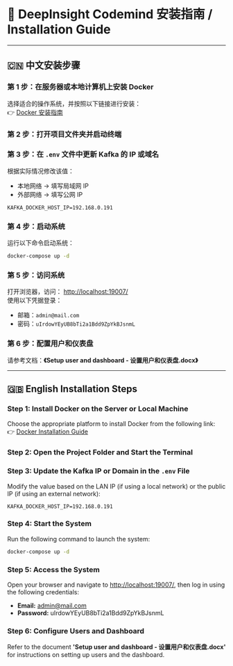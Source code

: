 
# 🚀 DeepInsight Codemind 安装指南 / Installation Guide

---

## 🇨🇳 中文安装步骤

### 第 1 步：在服务器或本地计算机上安装 Docker  
选择适合的操作系统，并按照以下链接进行安装：  
👉 [Docker 安装指南](https://docs.docker.com/engine/install/)

### 第 2 步：打开项目文件夹并启动终端  

### 第 3 步：在 `.env` 文件中更新 Kafka 的 IP 或域名  

根据实际情况修改该值：  
- 本地网络 → 填写局域网 IP  
- 外部网络 → 填写公网 IP

```env
KAFKA_DOCKER_HOST_IP=192.168.0.191
```

### 第 4 步：启动系统  

运行以下命令启动系统：  

```bash
docker-compose up -d
```

### 第 5 步：访问系统  

打开浏览器，访问： [http://localhost:19007/](http://localhost:19007/)  
使用以下凭据登录：

- 邮箱：`admin@mail.com`  
- 密码：`uIrdowYEyUB8bTi2a1Bdd9ZpYkBJsnmL`

### 第 6 步：配置用户和仪表盘  

请参考文档：**《Setup user and dashboard - 设置用户和仪表盘.docx》**

---

## 🇬🇧 English Installation Steps

### Step 1: Install Docker on the Server or Local Machine  
Choose the appropriate platform to install Docker from the following link:  
👉 [Docker Installation Guide](https://docs.docker.com/engine/install/)

### Step 2: Open the Project Folder and Start the Terminal  

### Step 3: Update the Kafka IP or Domain in the `.env` File  

Modify the value based on the LAN IP (if using a local network) or the public IP (if using an external network):

```env
KAFKA_DOCKER_HOST_IP=192.168.0.191
```

### Step 4: Start the System  

Run the following command to launch the system:

```bash
docker-compose up -d
```

### Step 5: Access the System  

Open your browser and navigate to [http://localhost:19007/](http://localhost:19007/), then log in using the following credentials:

- **Email:** admin@mail.com  
- **Password:** uIrdowYEyUB8bTi2a1Bdd9ZpYkBJsnmL  

### Step 6: Configure Users and Dashboard  

Refer to the document **'Setup user and dashboard - 设置用户和仪表盘.docx'** for instructions on setting up users and the dashboard.
